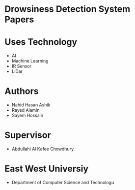 # Drowsiness Detection System Papers
# Uses Technology
- AI
- Machine Learning
- IR Sensor
- LiDar
# Authors
- Nahid Hasan Ashik
- Rayed Alamin
- Sayem Hossain

# Supervisor 
- Abdullahi Al Kafee Chowdhury
# East West Universiy 
- Department of Computer Science and Technologu

